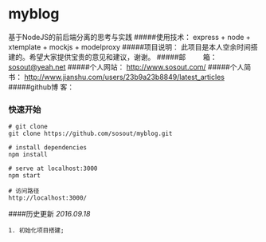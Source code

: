 # myblog
基于NodeJS的前后端分离的思考与实践
#####使用技术： express + node + xtemplate + mockjs + modelproxy
#####项目说明： 此项目是本人空余时间搭建的。希望大家提供宝贵的意见和建议，谢谢。
#####邮&emsp;&emsp;&ensp;箱： sosout@yeah.net
#####个人网站： http://www.sosout.com/
#####个人简书： http://www.jianshu.com/users/23b9a23b8849/latest_articles
#####github博 客： 

### 快速开始

```
# git clone
git clone https://github.com/sosout/myblog.git
 
# install dependencies
npm install

# serve at localhost:3000
npm start

# 访问路径
http://localhost:3000/
```

####历史更新
  *2016.09.18*

  	1. 初始化项目搭建;
